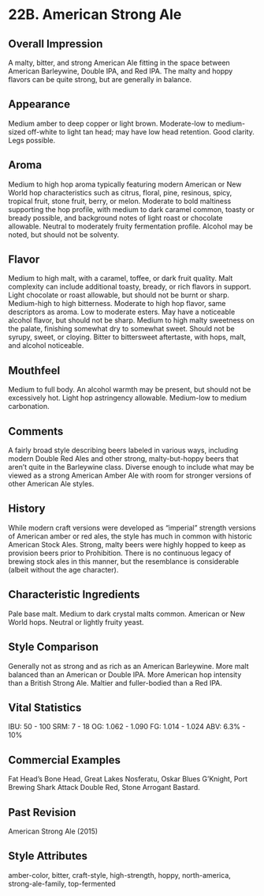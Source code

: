 # 22B. American Strong Ale

## Overall Impression

A malty, bitter, and strong American Ale fitting in the space between American Barleywine, Double IPA, and Red IPA. The malty and hoppy flavors can be quite strong, but are generally in balance.

## Appearance

Medium amber to deep copper or light brown. Moderate-low to medium-sized off-white to light tan head; may have low head retention. Good clarity. Legs possible.

## Aroma

Medium to high hop aroma typically featuring modern American or New World hop characteristics such as citrus, floral, pine, resinous, spicy, tropical fruit, stone fruit, berry, or melon. Moderate to bold maltiness supporting the hop profile, with medium to dark caramel common, toasty or bready possible, and background notes of light roast or chocolate allowable. Neutral to moderately fruity fermentation profile. Alcohol may be noted, but should not be solventy.

## Flavor

Medium to high malt, with a caramel, toffee, or dark fruit quality. Malt complexity can include additional toasty, bready, or rich flavors in support. Light chocolate or roast allowable, but should not be burnt or sharp. Medium-high to high bitterness. Moderate to high hop flavor, same descriptors as aroma. Low to moderate esters. May have a noticeable alcohol flavor, but should not be sharp. Medium to high malty sweetness on the palate, finishing somewhat dry to somewhat sweet. Should not be syrupy, sweet, or cloying. Bitter to bittersweet aftertaste, with hops, malt, and alcohol noticeable.

## Mouthfeel

Medium to full body. An alcohol warmth may be present, but should not be excessively hot. Light hop astringency allowable. Medium-low to medium carbonation.

## Comments

A fairly broad style describing beers labeled in various ways, including modern Double Red Ales and other strong, malty-but-hoppy beers that aren’t quite in the Barleywine class. Diverse enough to include what may be viewed as a strong American Amber Ale with room for stronger versions of other American Ale styles.

## History

While modern craft versions were developed as “imperial” strength versions of American amber or red ales, the style has much in common with historic American Stock Ales. Strong, malty beers were highly hopped to keep as provision beers prior to Prohibition. There is no continuous legacy of brewing stock ales in this manner, but the resemblance is considerable (albeit without the age character).

## Characteristic Ingredients

Pale base malt. Medium to dark crystal malts common. American or New World hops. Neutral or lightly fruity yeast.

## Style Comparison

Generally not as strong and as rich as an American Barleywine. More malt balanced than an American or Double IPA. More American hop intensity than a British Strong Ale. Maltier and fuller-bodied than a Red IPA.

## Vital Statistics

IBU: 50 - 100
SRM: 7 - 18
OG: 1.062 - 1.090
FG: 1.014 - 1.024
ABV: 6.3% - 10%

## Commercial Examples

Fat Head’s Bone Head, Great Lakes Nosferatu, Oskar Blues G’Knight, Port Brewing Shark Attack Double Red, Stone Arrogant Bastard.

## Past Revision

American Strong Ale (2015)

## Style Attributes

amber-color, bitter, craft-style, high-strength, hoppy, north-america, strong-ale-family, top-fermented